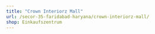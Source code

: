 ```yaml
---
title: "Crown Interiorz Mall"
url: /secor-35-faridabad-haryana/crown-interiorz-mall/
shop: Einkaufszentrum
---
```

